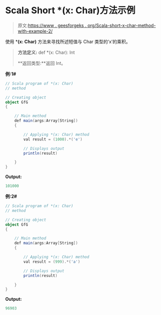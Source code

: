 # Scala Short *(x: Char)方法示例

> 原文:[https://www . geesforgeks . org/Scala-short-x-char-method-with-example-2/](https://www.geeksforgeeks.org/scala-short-x-char-method-with-example-2/)

使用 ***(x: Char)** 方法来寻找所述短值与 Char 类型的‘x’的乘积。

> **方法定义:** def *(x: Char): Int
> 
> **返回类型:**返回 Int。

**例:1#**

```scala
// Scala program of *(x: Char)
// method

// Creating object
object GfG
{ 

    // Main method
    def main(args:Array[String])
    {

        // Applying *(x: Char) method 
        val result = (1000).*('e')

        // Displays output
        println(result)

    }
} 
```

**Output:**

```scala
101000

```

**例:2#**

```scala
// Scala program of *(x: Char)
// method

// Creating object
object GfG
{ 

    // Main method
    def main(args:Array[String])
    {

        // Applying *(x: Char) method
        val result = (999).*('a')

        // Displays output
        println(result)

    }
} 
```

**Output:**

```scala
96903

```